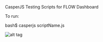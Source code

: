 CasperJS Testing Scripts for FLOW Dashboard

To run:

bash$ casperjs scriptName.js

![alt tag](http://docs.casperjs.org/en/latest/_images/evaluate-diagram.png)


